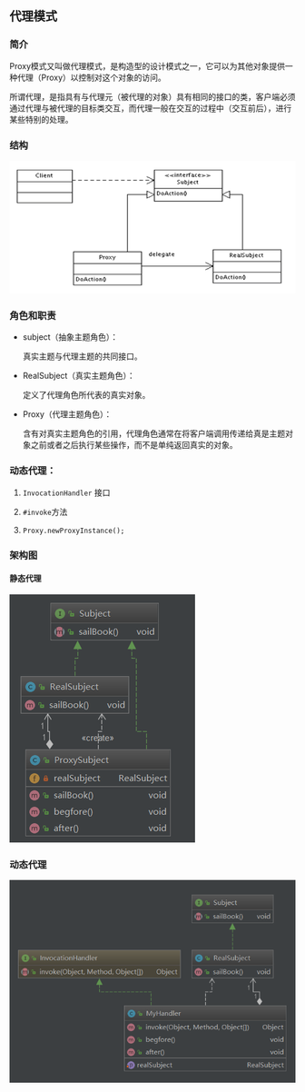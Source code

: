 


## 代理模式

### 简介

   Proxy模式又叫做代理模式，是构造型的设计模式之一，它可以为其他对象提供一种代理（Proxy）以控制对这个对象的访问。

  所谓代理，是指具有与代理元（被代理的对象）具有相同的接口的类，客户端必须通过代理与被代理的目标类交互，而代理一般在交互的过程中（交互前后），进行某些特别的处理。

 

### 结构

![1565744103554](assets/1565744103554.png)



### 角色和职责

- subject（抽象主题角色）：

  真实主题与代理主题的共同接口。 

- RealSubject（真实主题角色）：

  定义了代理角色所代表的真实对象。  

- Proxy（代理主题角色）：     

  含有对真实主题角色的引用，代理角色通常在将客户端调用传递给真是主题对象之前或者之后执行某些操作，而不是单纯返回真实的对象。



### 动态代理：

1. `InvocationHandler` 接口

2. `#invoke`方法

3. `Proxy.newProxyInstance();` 



### 架构图

#### 静态代理





![1565806242465](assets/1565806242465.png)

### 动态代理





![1565806304061](assets/1565806304061.png)

